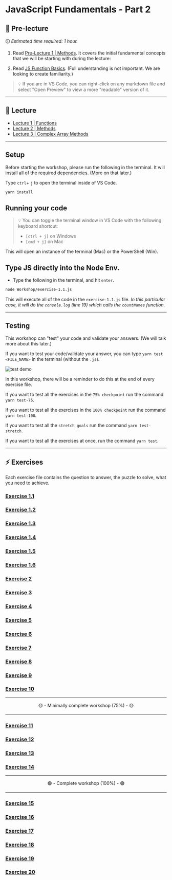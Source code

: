 # JavaScript Fundamentals - Part 2

## 🦊 Pre-lecture

⏲️ _Estimated time required: 1 hour._

1. Read [Pre-Lecture 1 | Methods](./pre-lecture/pre-lecture-1-methods.md). It covers the initial fundamental concepts that we will be starting with during the lecture:

2. Read [JS Function Basics](https://javascript.info/function-basics). (Full understanding is not important. We are looking to create familiarity.)

> 💡 If you are in VS Code, you can right-click on any markdown file and select "Open Preview" to view a more "readable" version of it.

---

## 🦉 Lecture

- [Lecture 1 | Functions](./lecture/lecture-1-functions.md)
- [Lecture 2 | Methods](./lecture/lecture-2-methods.md)
- [Lecture 3 | Complex Array Methods](./lecture/lecture-3-complex-array-methods.md)

---

## Setup

Before starting the workshop, please run the following in the terminal. It will install all of the required dependencies. (More on that later.)

Type `ctrl`+ `j` to open the terminal inside of VS Code.

```bash
yarn install
```

## Running your code

> 💡 You can toggle the terminal window in VS Code with the following keyboard shortcut:
>
> - `[ctrl + j]` on Windows
> - `[cmd + j]` on Mac

This will open an instance of the terminal (Mac) or the PowerShell (Win).

## Type JS directly into the Node Env.

- Type the following in the terminal, and hit `enter`.

```bash
node Workshop/exercise-1.1.js
```

This will execute all of the code in the `exercise-1.1.js` file. _In this particular case, it will do the `console.log` (line 19) which calls the `countNames` function._

---

## Testing

This workshop can "test" your code and validate your answers. (We will talk more about this later.)

If you want to test your code/validate your answer, you can type `yarn test <FILE_NAME>` in the terminal (without the `.js`).

<img src="./lecture/assets/demo_test.gif" alt="test demo" />

In this workshop, there will be a reminder to do this at the end of every exercise file.

If you want to test all the exercises in the `75% checkpoint` run the command `yarn test-75`.

If you want to test all the exercises in the `100% checkpoint` run the command `yarn test-100`.

If you want to test all the `stretch goals` run the command `yarn test-stretch`.

If you want to test all the exercises at once, run the command `yarn test`.

---

## ⚡ Exercises

Each exercise file contains the question to answer, the puzzle to solve, what you need to achieve.

### [Exercise 1.1](./workshop/exercise-1.1.js)

### [Exercise 1.2](./workshop/exercise-1.2.js)

### [Exercise 1.3](./workshop/exercise-1.3.js)

### [Exercise 1.4](./workshop/exercise-1.4.js)

### [Exercise 1.5](./workshop/exercise-1.5.js)

### [Exercise 1.6](./workshop/exercise-1.6.js)

### [Exercise 2](./workshop/exercise-2.js)

### [Exercise 3](./workshop/exercise-3.js)

### [Exercise 4](./workshop/exercise-4.js)

### [Exercise 5](./workshop/exercise-5.js)

### [Exercise 6](./workshop/exercise-6.js)

### [Exercise 7](./workshop/exercise-7.js)

### [Exercise 8](./workshop/exercise-8.js)

### [Exercise 9](./workshop/exercise-9.js)

### [Exercise 10](./workshop/exercise-10.js)


---

<center>🟡 - Minimally complete workshop (75%) - 🟡</center>

---

### [Exercise 11](./workshop/exercise-11.js)

### [Exercise 12](./workshop/exercise-12.js)

### [Exercise 13](./workshop/exercise-13.js)

### [Exercise 14](./workshop/exercise-14.js)

---

<center>🟢 - Complete workshop (100%) - 🟢</center>

---

### [Exercise 15](./workshop/exercise-15.js)

### [Exercise 16](./workshop/exercise-16.js)

### [Exercise 17](./workshop/exercise-17.js)

### [Exercise 18](./workshop/exercise-18.js)

### [Exercise 19](./workshop/exercise-19.js)

### [Exercise 20](./workshop/exercise-20.js)

